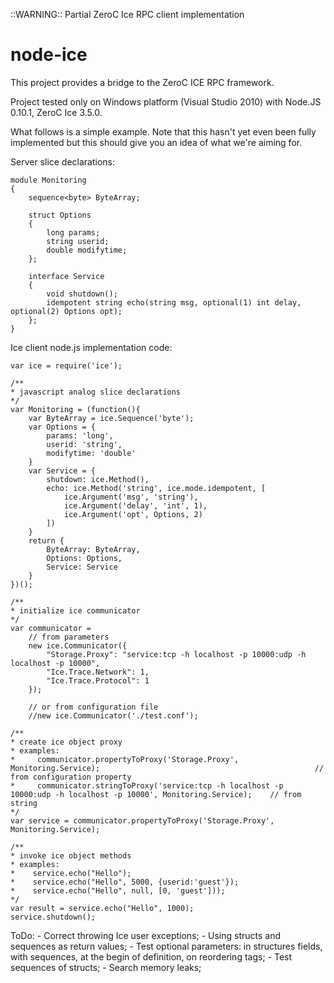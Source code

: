 
::WARNING:: Partial ZeroC Ice RPC client implementation

# node-ice

This project provides a bridge to the ZeroC ICE RPC framework.

Project tested only on Windows platform (Visual Studio 2010) with Node.JS 0.10.1, ZeroC Ice 3.5.0.
	
What follows is a simple example. Note that this hasn't yet even been fully implemented but this should give you an idea of what we're aiming for.

Server slice declarations:

	module Monitoring
	{
		sequence<byte> ByteArray;

		struct Options
		{
			long params;
			string userid;
			double modifytime;
		};

		interface Service
		{
			void shutdown();
			idempotent string echo(string msg, optional(1) int delay, optional(2) Options opt);
		};
	}

Ice client node.js implementation code:
	
	var ice = require('ice');

	/**
	* javascript analog slice declarations
	*/
	var Monitoring = (function(){
		var ByteArray = ice.Sequence('byte');
		var Options = {
			params: 'long',
			userid: 'string',
			modifytime: 'double'
		}
		var Service = {
			shutdown: ice.Method(),
			echo: ice.Method('string', ice.mode.idempotent, [
				ice.Argument('msg', 'string'), 
				ice.Argument('delay', 'int', 1),
				ice.Argument('opt', Options, 2)
			])
		}
		return {
			ByteArray: ByteArray,
			Options: Options,
			Service: Service
		}
	})();
	
	/**
	* initialize ice communicator
	*/
	var communicator = 
		// from parameters
		new ice.Communicator({
			"Storage.Proxy": "service:tcp -h localhost -p 10000:udp -h localhost -p 10000",
			"Ice.Trace.Network": 1,
			"Ice.Trace.Protocol": 1
		});
		
		// or from configuration file
		//new ice.Communicator('./test.conf');
		
	/**
	* create ice object proxy
	* examples:
	*     communicator.propertyToProxy('Storage.Proxy', Monitoring.Service);												// from configuration property
	*     communicator.stringToProxy('service:tcp -h localhost -p 10000:udp -h localhost -p 10000', Monitoring.Service);	// from string
	*/
	var service = communicator.propertyToProxy('Storage.Proxy', Monitoring.Service);

	/**
	* invoke ice object methods
	* examples: 
	*    service.echo("Hello"); 
	*    service.echo("Hello", 5000, {userid:'guest'});
	*    service.echo("Hello", null, [0, 'guest']));
	*/
	var result = service.echo("Hello", 1000);
	service.shutdown();



ToDo:
	- Correct throwing Ice user exceptions;
	- Using structs and sequences as return values;
	- Test optional parameters: in structures fields, with sequences, at the begin of definition, on reordering tags;
	- Test sequences of structs;
	- Search memory leaks;
